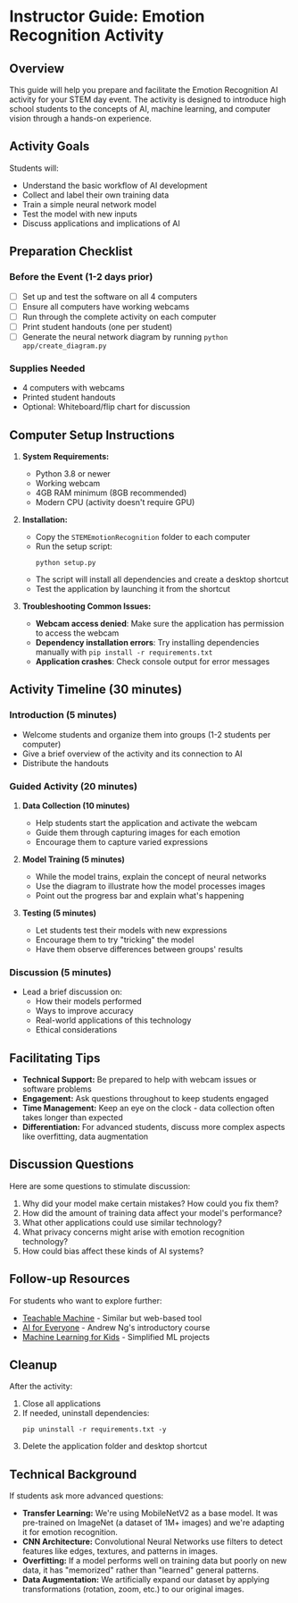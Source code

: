 # Instructor Guide: Emotion Recognition Activity

## Overview

This guide will help you prepare and facilitate the Emotion Recognition AI activity for your STEM day event. The activity is designed to introduce high school students to the concepts of AI, machine learning, and computer vision through a hands-on experience.

## Activity Goals

Students will:
- Understand the basic workflow of AI development
- Collect and label their own training data
- Train a simple neural network model
- Test the model with new inputs
- Discuss applications and implications of AI

## Preparation Checklist

### Before the Event (1-2 days prior)

- [ ] Set up and test the software on all 4 computers
- [ ] Ensure all computers have working webcams
- [ ] Run through the complete activity on each computer
- [ ] Print student handouts (one per student)
- [ ] Generate the neural network diagram by running `python app/create_diagram.py`

### Supplies Needed

- 4 computers with webcams
- Printed student handouts
- Optional: Whiteboard/flip chart for discussion

## Computer Setup Instructions

1. **System Requirements:**
   - Python 3.8 or newer
   - Working webcam
   - 4GB RAM minimum (8GB recommended)
   - Modern CPU (activity doesn't require GPU)

2. **Installation:**
   - Copy the `STEMEmotionRecognition` folder to each computer
   - Run the setup script:
     ```
     python setup.py
     ```
   - The script will install all dependencies and create a desktop shortcut
   - Test the application by launching it from the shortcut

3. **Troubleshooting Common Issues:**
   - **Webcam access denied**: Make sure the application has permission to access the webcam
   - **Dependency installation errors**: Try installing dependencies manually with `pip install -r requirements.txt`
   - **Application crashes**: Check console output for error messages

## Activity Timeline (30 minutes)

### Introduction (5 minutes)
- Welcome students and organize them into groups (1-2 students per computer)
- Give a brief overview of the activity and its connection to AI
- Distribute the handouts

### Guided Activity (20 minutes)
1. **Data Collection (10 minutes)**
   - Help students start the application and activate the webcam
   - Guide them through capturing images for each emotion
   - Encourage them to capture varied expressions

2. **Model Training (5 minutes)**
   - While the model trains, explain the concept of neural networks
   - Use the diagram to illustrate how the model processes images
   - Point out the progress bar and explain what's happening

3. **Testing (5 minutes)**
   - Let students test their models with new expressions
   - Encourage them to try "tricking" the model
   - Have them observe differences between groups' results

### Discussion (5 minutes)
- Lead a brief discussion on:
  - How their models performed
  - Ways to improve accuracy
  - Real-world applications of this technology
  - Ethical considerations

## Facilitating Tips

- **Technical Support:** Be prepared to help with webcam issues or software problems
- **Engagement:** Ask questions throughout to keep students engaged
- **Time Management:** Keep an eye on the clock - data collection often takes longer than expected
- **Differentiation:** For advanced students, discuss more complex aspects like overfitting, data augmentation

## Discussion Questions

Here are some questions to stimulate discussion:

1. Why did your model make certain mistakes? How could you fix them?
2. How did the amount of training data affect your model's performance?
3. What other applications could use similar technology?
4. What privacy concerns might arise with emotion recognition technology?
5. How could bias affect these kinds of AI systems?

## Follow-up Resources

For students who want to explore further:
- [Teachable Machine](https://teachablemachine.withgoogle.com/) - Similar but web-based tool
- [AI for Everyone](https://www.coursera.org/learn/ai-for-everyone) - Andrew Ng's introductory course
- [Machine Learning for Kids](https://machinelearningforkids.co.uk/) - Simplified ML projects

## Cleanup

After the activity:
1. Close all applications
2. If needed, uninstall dependencies:
   ```
   pip uninstall -r requirements.txt -y
   ```
3. Delete the application folder and desktop shortcut

## Technical Background

If students ask more advanced questions:

- **Transfer Learning:** We're using MobileNetV2 as a base model. It was pre-trained on ImageNet (a dataset of 1M+ images) and we're adapting it for emotion recognition.
- **CNN Architecture:** Convolutional Neural Networks use filters to detect features like edges, textures, and patterns in images.
- **Overfitting:** If a model performs well on training data but poorly on new data, it has "memorized" rather than "learned" general patterns.
- **Data Augmentation:** We artificially expand our dataset by applying transformations (rotation, zoom, etc.) to our original images. 